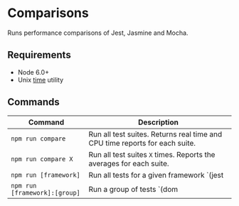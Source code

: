 # Comparisons

Runs performance comparisons of Jest, Jasmine and Mocha.

## Requirements

- Node 6.0+
- Unix [time](https://en.wikipedia.org/wiki/Time_(Unix)) utility

## Commands

|Command|Description|
|-------|-----------|
|`npm run compare`|Run all test suites. Returns real time and CPU time reports for each suite.|
|`npm run compare X`|Run all test suites `X` times. Reports the averages for each suite.|
|`npm run [framework]`|Run all tests for a given framework `(jest|jasmine|mocha)`. Reports real, user and system time.|
|`npm run [framework]:[group]`|Run a group of tests `(dom|fibonacci)` for a given framework. Reports real, user and system time.|
